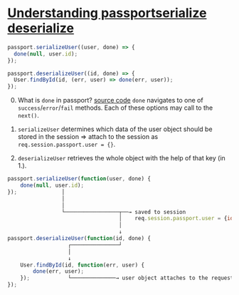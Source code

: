 # [Understanding passportserialize deserialize](https://stackoverflow.com/questions/27637609/understanding-passport-serialize-deserialize)

```js
passport.serializeUser((user, done) => {
  done(null, user.id);
});

passport.deserializeUser((id, done) => {
  User.findById(id, (err, user) => done(err, user));
});
```

0. What is `done` in passport?
[source code](https://github.com/jaredhanson/passport-local/blob/master/lib/strategy.js#L80)
`done` navigates to one of `success`/`error`/`fail` methods. 
Each of these options may call to the `next()`.

1. `serializeUser` determines which data of the user object should be stored in the session => attach to the session as `req.session.passport.user = {}`.

2. `deserializeUser` retrieves the whole object with the help of that key (in 1.).

```js
passport.serializeUser(function(user, done) {
    done(null, user.id);
});              │
                 │
                 │
                 └─────────────────┬──→ saved to session
                                   │    req.session.passport.user = {id: '..'}
                                   │
                                   ↓
passport.deserializeUser(function(id, done) {
                   ┌───────────────┘
                   │
                   ↓
    User.findById(id, function(err, user) {
        done(err, user);
    });            └──────────────→ user object attaches to the request as req.user
});
```
